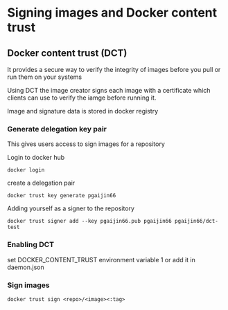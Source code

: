 # Signing images and Docker content trust

## Docker content trust (DCT)
It provides a secure way to verify the integrity of images before you pull or run them on your systems

Using DCT the image creator signs each image with a certificate which clients can use to verify the iamge before running it.

Image and signature data is stored in docker registry

### Generate delegation key pair
This gives users access to sign images for a repository

Login to docker hub
```
docker login
```

create a delegation pair
```
docker trust key generate pgaijin66
```

Adding yourself as a signer to the repository
```
docker trust signer add --key pgaijin66.pub pgaijin66 pgaijin66/dct-test
```

### Enabling DCT
set DOCKER_CONTENT_TRUST environment variable 1
or add it in daemon.json


### Sign images
```
docker trust sign <repo>/<image><:tag>
```